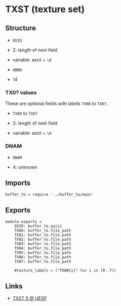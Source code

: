 # TXST (texture set)

## Structure

- `EDID`

- 2: length of next field

- variable: ascii + `\0`

- `OBND`

- 14


### TX0? values

These are optional fields with labels `TX00` to `TX07`.

- `TX00` to `TX07`

- 2: length of next field

- variable: ascii + `\0`


### DNAM

- `DNAM`

- 4: unknown


## Imports

	buffer_to = require '../buffer_to/main'


## Exports

	module.exports =
		EDID: buffer_to.ascii
		TX00: buffer_to.file_path
		TX01: buffer_to.file_path
		TX02: buffer_to.file_path
		TX03: buffer_to.file_path
		TX04: buffer_to.file_path
		TX05: buffer_to.file_path
		TX06: buffer_to.file_path
		TX07: buffer_to.file_path

		#texture_labels = ("TX0#{i}" for i in [0..7])


## Links

- [TXST 5 @ UESP](http://www.uesp.net/wiki/Tes5Mod:Mod_File_Format/TXST)
